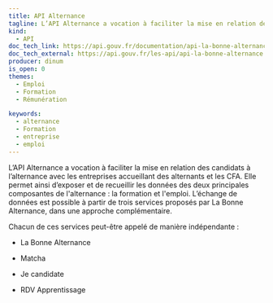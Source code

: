 ```yaml
---
title: API Alternance
tagline: L’API Alternance a vocation à faciliter la mise en relation des candidats à l’alternance avec les entreprises accueillant des alternants et les CFA
kind:
  - API
doc_tech_link: https://api.gouv.fr/documentation/api-la-bonne-alternance
doc_tech_external: https://api.gouv.fr/les-api/api-la-bonne-alternance
producer: dinum
is_open: 0
themes:
  - Emploi
  - Formation
  - Rémunération

keywords:
  - alternance
  - Formation
  - entreprise
  - emploi
---
```


L’API Alternance a vocation à faciliter la mise en relation des candidats à l’alternance avec les entreprises accueillant des alternants et les CFA. Elle permet ainsi d’exposer et de recueillir les données des deux principales composantes de l'alternance : la formation et l'emploi. L’échange de données est possible à partir de trois services proposés par La Bonne Alternance, dans une approche complémentaire.

Chacun de ces services peut-être appelé de manière indépendante :

- La Bonne Alternance

- Matcha

- Je candidate

- RDV Apprentissage

